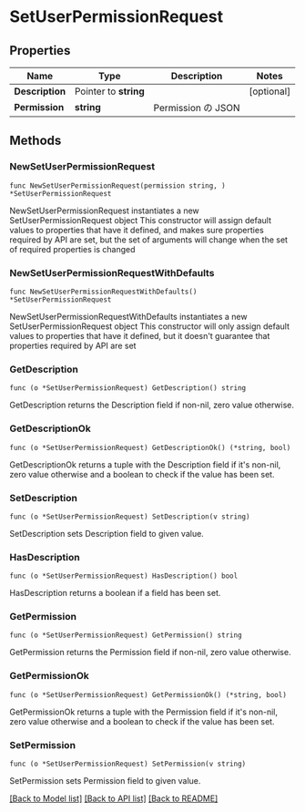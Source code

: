 # SetUserPermissionRequest

## Properties

Name | Type | Description | Notes
------------ | ------------- | ------------- | -------------
**Description** | Pointer to **string** |  | [optional] 
**Permission** | **string** | Permission の JSON | 

## Methods

### NewSetUserPermissionRequest

`func NewSetUserPermissionRequest(permission string, ) *SetUserPermissionRequest`

NewSetUserPermissionRequest instantiates a new SetUserPermissionRequest object
This constructor will assign default values to properties that have it defined,
and makes sure properties required by API are set, but the set of arguments
will change when the set of required properties is changed

### NewSetUserPermissionRequestWithDefaults

`func NewSetUserPermissionRequestWithDefaults() *SetUserPermissionRequest`

NewSetUserPermissionRequestWithDefaults instantiates a new SetUserPermissionRequest object
This constructor will only assign default values to properties that have it defined,
but it doesn't guarantee that properties required by API are set

### GetDescription

`func (o *SetUserPermissionRequest) GetDescription() string`

GetDescription returns the Description field if non-nil, zero value otherwise.

### GetDescriptionOk

`func (o *SetUserPermissionRequest) GetDescriptionOk() (*string, bool)`

GetDescriptionOk returns a tuple with the Description field if it's non-nil, zero value otherwise
and a boolean to check if the value has been set.

### SetDescription

`func (o *SetUserPermissionRequest) SetDescription(v string)`

SetDescription sets Description field to given value.

### HasDescription

`func (o *SetUserPermissionRequest) HasDescription() bool`

HasDescription returns a boolean if a field has been set.

### GetPermission

`func (o *SetUserPermissionRequest) GetPermission() string`

GetPermission returns the Permission field if non-nil, zero value otherwise.

### GetPermissionOk

`func (o *SetUserPermissionRequest) GetPermissionOk() (*string, bool)`

GetPermissionOk returns a tuple with the Permission field if it's non-nil, zero value otherwise
and a boolean to check if the value has been set.

### SetPermission

`func (o *SetUserPermissionRequest) SetPermission(v string)`

SetPermission sets Permission field to given value.



[[Back to Model list]](../README.md#documentation-for-models) [[Back to API list]](../README.md#documentation-for-api-endpoints) [[Back to README]](../README.md)


